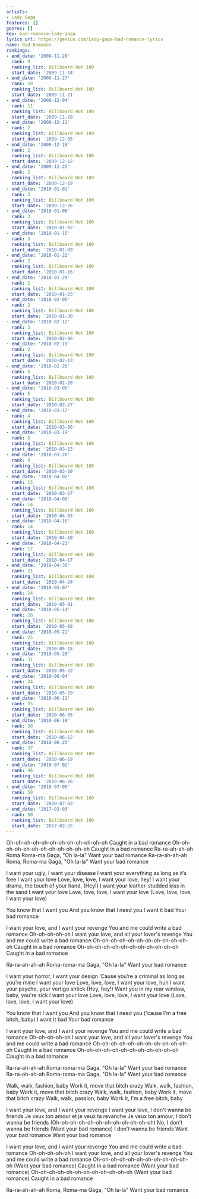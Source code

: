 ```yaml
---
artists:
- Lady Gaga
features: []
genres: []
key: bad-romance-lady-gaga
lyrics_url: https://genius.com/Lady-gaga-bad-romance-lyrics
name: Bad Romance
rankings:
- end_date: '2009-11-20'
  rank: 9
  ranking_list: Billboard Hot 100
  start_date: '2009-11-14'
- end_date: '2009-11-27'
  rank: 18
  ranking_list: Billboard Hot 100
  start_date: '2009-11-21'
- end_date: '2009-12-04'
  rank: 11
  ranking_list: Billboard Hot 100
  start_date: '2009-11-28'
- end_date: '2009-12-11'
  rank: 2
  ranking_list: Billboard Hot 100
  start_date: '2009-12-05'
- end_date: '2009-12-18'
  rank: 2
  ranking_list: Billboard Hot 100
  start_date: '2009-12-12'
- end_date: '2009-12-25'
  rank: 2
  ranking_list: Billboard Hot 100
  start_date: '2009-12-19'
- end_date: '2010-01-01'
  rank: 3
  ranking_list: Billboard Hot 100
  start_date: '2009-12-26'
- end_date: '2010-01-08'
  rank: 3
  ranking_list: Billboard Hot 100
  start_date: '2010-01-02'
- end_date: '2010-01-15'
  rank: 3
  ranking_list: Billboard Hot 100
  start_date: '2010-01-09'
- end_date: '2010-01-22'
  rank: 2
  ranking_list: Billboard Hot 100
  start_date: '2010-01-16'
- end_date: '2010-01-29'
  rank: 2
  ranking_list: Billboard Hot 100
  start_date: '2010-01-23'
- end_date: '2010-02-05'
  rank: 2
  ranking_list: Billboard Hot 100
  start_date: '2010-01-30'
- end_date: '2010-02-12'
  rank: 3
  ranking_list: Billboard Hot 100
  start_date: '2010-02-06'
- end_date: '2010-02-19'
  rank: 2
  ranking_list: Billboard Hot 100
  start_date: '2010-02-13'
- end_date: '2010-02-26'
  rank: 5
  ranking_list: Billboard Hot 100
  start_date: '2010-02-20'
- end_date: '2010-03-05'
  rank: 5
  ranking_list: Billboard Hot 100
  start_date: '2010-02-27'
- end_date: '2010-03-12'
  rank: 4
  ranking_list: Billboard Hot 100
  start_date: '2010-03-06'
- end_date: '2010-03-19'
  rank: 5
  ranking_list: Billboard Hot 100
  start_date: '2010-03-13'
- end_date: '2010-03-26'
  rank: 9
  ranking_list: Billboard Hot 100
  start_date: '2010-03-20'
- end_date: '2010-04-02'
  rank: 15
  ranking_list: Billboard Hot 100
  start_date: '2010-03-27'
- end_date: '2010-04-09'
  rank: 14
  ranking_list: Billboard Hot 100
  start_date: '2010-04-03'
- end_date: '2010-04-16'
  rank: 14
  ranking_list: Billboard Hot 100
  start_date: '2010-04-10'
- end_date: '2010-04-23'
  rank: 17
  ranking_list: Billboard Hot 100
  start_date: '2010-04-17'
- end_date: '2010-04-30'
  rank: 21
  ranking_list: Billboard Hot 100
  start_date: '2010-04-24'
- end_date: '2010-05-07'
  rank: 24
  ranking_list: Billboard Hot 100
  start_date: '2010-05-01'
- end_date: '2010-05-14'
  rank: 28
  ranking_list: Billboard Hot 100
  start_date: '2010-05-08'
- end_date: '2010-05-21'
  rank: 25
  ranking_list: Billboard Hot 100
  start_date: '2010-05-15'
- end_date: '2010-05-28'
  rank: 31
  ranking_list: Billboard Hot 100
  start_date: '2010-05-22'
- end_date: '2010-06-04'
  rank: 34
  ranking_list: Billboard Hot 100
  start_date: '2010-05-29'
- end_date: '2010-06-11'
  rank: 35
  ranking_list: Billboard Hot 100
  start_date: '2010-06-05'
- end_date: '2010-06-18'
  rank: 30
  ranking_list: Billboard Hot 100
  start_date: '2010-06-12'
- end_date: '2010-06-25'
  rank: 37
  ranking_list: Billboard Hot 100
  start_date: '2010-06-19'
- end_date: '2010-07-02'
  rank: 46
  ranking_list: Billboard Hot 100
  start_date: '2010-06-26'
- end_date: '2010-07-09'
  rank: 50
  ranking_list: Billboard Hot 100
  start_date: '2010-07-03'
- end_date: '2017-03-03'
  rank: 50
  ranking_list: Billboard Hot 100
  start_date: '2017-02-25'
---
```

Oh-oh-oh-oh-oh-oh-oh-oh-oh-oh-oh-oh
Caught in a bad romance
Oh-oh-oh-oh-oh-oh-oh-oh-oh-oh-oh-oh
Caught in a bad romance
Ra-ra-ah-ah-ah
Roma Roma-ma
Gaga, "Oh la-la"
Want your bad romance
Ra-ra-ah-ah-ah
Roma, Roma-ma
Gaga, "Oh la-la"
Want your bad romance


I want your ugly, I want your disease
I want your everything as long as it’s free
I want your love
Love, love, love, I want your love, hey!
I want your drama, the touch of your hand, (Hey!)
I want your leather-studded kiss in the sand
I want your love
Love, love, love, I want your love
(Love, love, love, I want your love)


You know that I want you
And you know that I need you
I want it bad
Your bad romance


I want your love, and I want your revenge
You and me could write a bad romance
Oh-oh-oh-oh-oh
I want your love, and all your lover's revenge
You and me could write a bad romance
Oh-oh-oh-oh-oh-oh-oh-oh-oh-oh-oh-oh
Caught in a bad romance
Oh-oh-oh-oh-oh-oh-oh-oh-oh-oh-oh-oh
Caught in a bad romance


Ra-ra-ah-ah-ah
Roma-roma-ma
Gaga, "Oh la-la"
Want your bad romance


I want your horror, I want your design
‘Cause you’re a criminal as long as you’re mine
I want your love
Love, love, love, I want your love, huh
I want your psycho, your vertigo shtick (Hey, hey!)
Want you in my rear window, baby, you're sick
I want your love
Love, love, love, I want your love
(Love, love, love, I want your love)


You know that I want you
And you know that I need you ('cause I'm a free bitch, baby)
I want it bad
Your bad romance


I want your love, and I want your revenge
You and me could write a bad romance
Oh-oh-oh-oh-oh
I want your love, and all your lover's revenge
You and me could write a bad romance
Oh-oh-oh-oh-oh-oh-oh-oh-oh-oh-oh-oh
Caught in a bad romance
Oh-oh-oh-oh-oh-oh-oh-oh-oh-oh-oh-oh
Caught in a bad romance


Ra-ra-ah-ah-ah
Roma-roma-ma
Gaga, "Oh la-la"
Want your bad romance
Ra-ra-ah-ah-ah
Roma-roma-ma
Gaga, "Oh la-la"
Want your bad romance


Walk, walk, fashion, baby
Work it, move that bitch crazy
Walk, walk, fashion, baby
Work it, move that bitch crazy
Walk, walk, fashion, baby
Work it, move that bitch crazy
Walk, walk, passion, baby
Work it, I'm a free bitch, baby


I want your love, and I want your revenge
I want your love, I don't wanna be friends
Je veux ton amour et je veux ta revanche
Je veux ton amour, I don't wanna be friends
(Oh-oh-oh-oh-oh-oh-oh-oh-oh-oh-oh-oh)
No, I don't wanna be friends
(Want your bad romance)
I don't wanna be friends
Want your bad romance
Want your bad romance


I want your love, and I want your revenge
You and me could write a bad romance
Oh-oh-oh-oh-oh
I want your love, and all your lover's revenge
You and me could write a bad romance
Oh-oh-oh-oh-oh-oh-oh-oh-oh-oh-oh-oh
(Want your bad romance)
Caught in a bad romance
(Want your bad romance)
Oh-oh-oh-oh-oh-oh-oh-oh-oh-oh-oh-oh
(Want your bad romance)
Caught in a bad romance


Ra-ra-ah-ah-ah
Roma, Roma-ma
Gaga, "Oh la-la"
Want your bad romance
